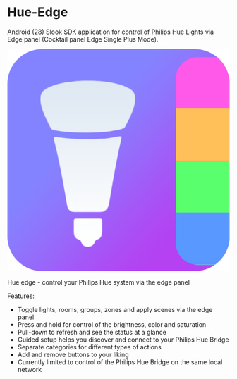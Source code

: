 # Hue-Edge
Android (28) Slook SDK application for control of Philips Hue Lights via Edge panel (Cocktail panel Edge Single Plus Mode).

![Hue edge logo](https://github.com/nils-trubkin/Hue-Edge/blob/master/app/src/main/res/drawable/hue_edge_logo.png?raw=true)

Hue edge - control your Philips Hue system via the edge panel

Features:
* Toggle lights, rooms, groups, zones and apply scenes via the edge panel
* Press and hold for control of the brightness, color and saturation
* Pull-down to refresh and see the status at a glance
* Guided setup helps you discover and connect to your Philips Hue Bridge
* Separate categories for different types of actions
* Add and remove buttons to your liking
* Currently limited to control of the Philips Hue Bridge on the same local network
